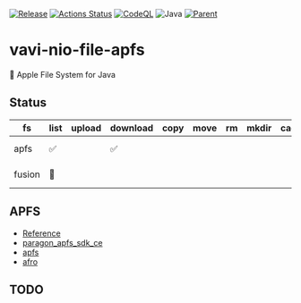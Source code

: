 [![Release](https://jitpack.io/v/umjammer/vavi-nio-file-apfs.svg)](https://jitpack.io/#umjammer/vavi-nio-file-apfs)
[![Actions Status](https://github.com/umjammer/vavi-nio-file-apfs/workflows/Java%20CI/badge.svg)](https://github.com/umjammer/vavi-nio-file-apfs/actions)
[![CodeQL](https://github.com/umjammer/vavi-nio-file-apfs/actions/workflows/codeql-analysis.yml/badge.svg)](https://github.com/umjammer/vavi-nio-file-apfs/actions/workflows/codeql-analysis.yml)
![Java](https://img.shields.io/badge/Java-8-b07219)
[![Parent](https://img.shields.io/badge/Parent-vavi--apps--fuse-pink)](https://github.com/umjammer/vavi-apps-fuse)

# vavi-nio-file-apfs

 Apple File System for Java

## Status

| fs     | list | upload | download | copy | move | rm | mkdir | cache | watch | library |
|--------|------|--------|----------|------|------|----|-------|-------|-------|---------|
| apfs   | ✅   |       | ✅       |    |   |  |    |    |       | kaitai struct |
| fusion | 🚧   |     |        |    |   |  |    |    |       | kaitai struct |

## APFS

 * [Reference](https://developer.apple.com/support/downloads/Apple-File-System-Reference.pdf)
 * [paragon_apfs_sdk_ce](https://github.com/Paragon-Software-Group/paragon_apfs_sdk_ce)
 * [apfs](https://github.com/tienex/apfs)
 * [afro](https://github.com/cugu/afro)

## TODO

